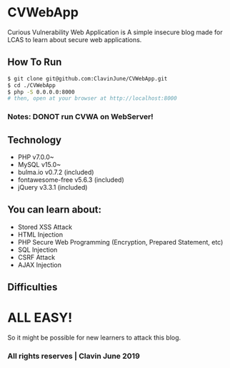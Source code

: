 # CVWebApp
Curious Vulnerability Web Application is A simple insecure blog made for LCAS to learn about secure web applications.

## How To Run
``` sh
$ git clone git@github.com:ClavinJune/CVWebApp.git
$ cd ./CVWebApp
$ php -S 0.0.0.0:8000
# then, open at your browser at http://localhost:8000
```

### Notes: DONOT run CVWA on WebServer!

## Technology
- PHP v7.0.0~
- MySQL v15.0~
- bulma.io v0.7.2 (included)
- fontawesome-free v5.6.3 (included)
- jQuery v3.3.1 (included)

## You can learn about:
- Stored XSS Attack
- HTML Injection
- PHP Secure Web Programming (Encryption, Prepared Statement, etc)
- SQL Injection
- CSRF Attack
- AJAX Injection

## Difficulties
# ALL EASY!
So it might be possible for new learners to attack this blog.

### All rights reserves | Clavin June 2019